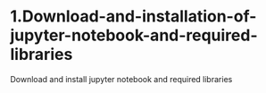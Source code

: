 # 1.Download-and-installation-of-jupyter-notebook-and-required-libraries
Download and install jupyter notebook and required libraries

